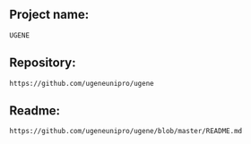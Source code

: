 ## Project name:
    UGENE

## Repository:
    https://github.com/ugeneunipro/ugene

## Readme:
    https://github.com/ugeneunipro/ugene/blob/master/README.md
